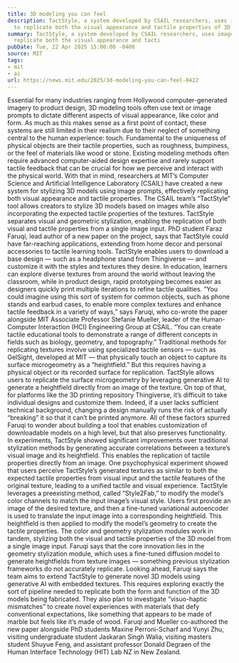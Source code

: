 ```yaml
---
title: 3D modeling you can feel
description: TactStyle, a system developed by CSAIL researchers, uses image prompts
  to replicate both the visual appearance and tactile properties of 3D models.
summary: TactStyle, a system developed by CSAIL researchers, uses image prompts to
  replicate both the visual appearance and tacti
pubDate: Tue, 22 Apr 2025 15:00:00 -0400
source: MIT
tags:
- mit
- ai
url: https://news.mit.edu/2025/3d-modeling-you-can-feel-0422
---
```


Essential for many industries ranging from Hollywood computer-generated imagery to product design, 3D modeling tools often use text or image prompts to dictate different aspects of visual appearance, like color and form. As much as this makes sense as a first point of contact, these systems are still limited in their realism due to their neglect of something central to the human experience: touch.
Fundamental to the uniqueness of physical objects are their tactile properties, such as roughness, bumpiness, or the feel of materials like wood or stone. Existing modeling methods often require advanced computer-aided design expertise and rarely support tactile feedback that can be crucial for how we perceive and interact with the physical world.
With that in mind, researchers at MIT’s Computer Science and Artificial Intelligence Laboratory (CSAIL) have created a new system for stylizing 3D models using image prompts, effectively replicating both visual appearance and tactile properties.
The CSAIL team’s “TactStyle” tool allows creators to stylize 3D models based on images while also incorporating the expected tactile properties of the textures. TactStyle separates visual and geometric stylization, enabling the replication of both visual and tactile properties from a single image input.
PhD student Faraz Faruqi, lead author of a new paper on the project, says that TactStyle could have far-reaching applications, extending from home decor and personal accessories to tactile learning tools. TactStyle enables users to download a base design — such as a headphone stand from Thingiverse — and customize it with the styles and textures they desire. In education, learners can explore diverse textures from around the world without leaving the classroom, while in product design, rapid prototyping becomes easier as designers quickly print multiple iterations to refine tactile qualities.
“You could imagine using this sort of system for common objects, such as phone stands and earbud cases, to enable more complex textures and enhance tactile feedback in a variety of ways,” says Faruqi, who co-wrote the paper alongside MIT Associate Professor Stefanie Mueller, leader of the Human-Computer Interaction (HCI) Engineering Group at CSAIL. “You can create tactile educational tools to demonstrate a range of different concepts in fields such as biology, geometry, and topography.”
Traditional methods for replicating textures involve using specialized tactile sensors — such as GelSight, developed at MIT — that physically touch an object to capture its surface microgeometry as a “heightfield.” But this requires having a physical object or its recorded surface for replication. TactStyle allows users to replicate the surface microgeometry by leveraging generative AI to generate a heightfield directly from an image of the texture.
On top of that, for platforms like the 3D printing repository Thingiverse, it’s difficult to take individual designs and customize them. Indeed, if a user lacks sufficient technical background, changing a design manually runs the risk of actually “breaking” it so that it can’t be printed anymore. All of these factors spurred Faruqi to wonder about building a tool that enables customization of downloadable models on a high level, but that also preserves functionality.
In experiments, TactStyle showed significant improvements over traditional stylization methods by generating accurate correlations between a texture’s visual image and its heightfield. This enables the replication of tactile properties directly from an image. One psychophysical experiment showed that users perceive TactStyle’s generated textures as similar to both the expected tactile properties from visual input and the tactile features of the original texture, leading to a unified tactile and visual experience.
TactStyle leverages a preexisting method, called “Style2Fab,” to modify the model’s color channels to match the input image’s visual style. Users first provide an image of the desired texture, and then a fine-tuned variational autoencoder is used to translate the input image into a corresponding heightfield. This heightfield is then applied to modify the model’s geometry to create the tactile properties.
The color and geometry stylization modules work in tandem, stylizing both the visual and tactile properties of the 3D model from a single image input. Faruqi says that the core innovation lies in the geometry stylization module, which uses a fine-tuned diffusion model to generate heightfields from texture images — something previous stylization frameworks do not accurately replicate.
Looking ahead, Faruqi says the team aims to extend TactStyle to generate novel 3D models using generative AI with embedded textures. This requires exploring exactly the sort of pipeline needed to replicate both the form and function of the 3D models being fabricated. They also plan to investigate “visuo-haptic mismatches” to create novel experiences with materials that defy conventional expectations, like something that appears to be made of marble but feels like it’s made of wood.
Faruqi and Mueller co-authored the new paper alongside PhD students Maxine Perroni-Scharf and Yunyi Zhu, visiting undergraduate student Jaskaran Singh Walia, visiting masters student Shuyue Feng, and assistant professor Donald Degraen of the Human Interface Technology (HIT) Lab NZ in New Zealand.